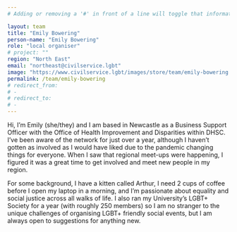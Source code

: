 ```yaml
---
# Adding or removing a '#' in front of a line will toggle that information off and on from being processed. 

layout: team
title: "Emily Bowering"
person-name: "Emily Bowering"
role: "local organiser"
# project: ""
region: "North East"
email: "northeast@civilservice.lgbt"
image: "https://www.civilservice.lgbt/images/store/team/emily-bowering.jpg"
permalink: /team/emily-bowering
# redirect_from: 
# - 
# redirect_to: 
# - 
---
```


Hi, I’m Emily (she/they) and I am based in Newcastle as a Business Support Officer with the Office of Health Improvement and Disparities within DHSC. I’ve been aware of the network for just over a year, although I haven’t gotten as involved as I would have liked due to the pandemic changing things for everyone. When I saw that regional meet-ups were happening, I figured it was a great time to get involved and meet new people in my region.

For some background, I have a kitten called Arthur, I need 2 cups of coffee before I open my laptop in a morning, and I’m passionate about equality and social justice across all walks of life. I also ran my University’s LGBT+ Society for a year (with roughly 250 members) so I am no stranger to the unique challenges of organising LGBT+ friendly social events, but I am always open to suggestions for anything new. 
